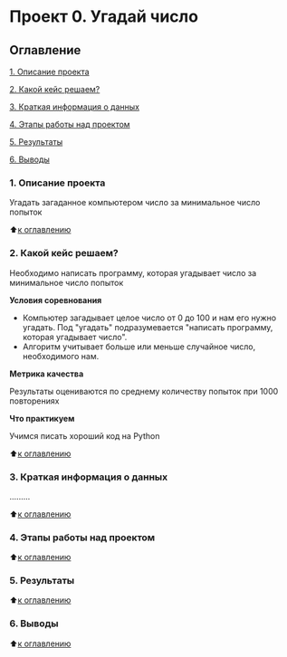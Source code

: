 # Проект 0. Угадай число

## Оглавление

[1. Описание проекта](https://github.com/Abricovich/Abricovich-sf_data_science/tree/master/project_0/README.md#Описание#проекта)

[2. Какой кейс решаем?](https://github.com/Abricovich/Abricovich-sf_data_science/tree/master/project_0/README.md#Какой#кейс#решаем)

[3. Краткая информация о данных](https://github.com/Abricovich/Abricovich-sf_data_science/tree/master/project_0/README.md#Краткая#информация#о#данных)

[4. Этапы работы над проектом](https://github.com/Abricovich/Abricovich-sf_data_science/tree/master/project_0/README.md#Этапы#работы#над#проектом)

[5. Результаты](https://github.com/Abricovich/Abricovich-sf_data_science/tree/master/project_0/README.md#Результаты)

[6. Выводы](https://github.com/Abricovich/Abricovich-sf_data_science/tree/master/project_0/README.md#Выводы)

### 1. Описание проекта
Угадать загаданное компьютером число за минимальное число попыток

:arrow_up:[к оглавлению](https://github.com/Abricovich/Abricovich-sf_data_science/tree/master/project_0/README.md#Оглавление)

### 2. Какой кейс решаем?
Необходимо написать программу, которая угадывает число за минимальное число попыток

**Условия соревнования**
- Компьютер загадывает целое число от 0 до 100 и нам его нужно угадать. Под "угадать" подразумевается "написать программу, которая угадывает число".
- Алгоритм учитывает больше или меньше случайное число, необходимого нам.

**Метрика качества**

Результаты оцениваются по среднему количеству попыток при 1000 повторениях

**Что практикуем**

Учимся писать хороший код на Python

:arrow_up:[к оглавлению](https://github.com/Abricovich/Abricovich-sf_data_science/tree/master/project_0/README.md#Оглавление)

### 3. Краткая информация о данных
.........

:arrow_up:[к оглавлению](hhttps://github.com/Abricovich/Abricovich-sf_data_science/tree/master/project_0/README.md#Оглавление)

### 4. Этапы работы над проектом
:arrow_up:[к оглавлению](https://github.com/Abricovich/Abricovich-sf_data_science/tree/master/project_0/README.md#Оглавление)

### 5. Результаты
:arrow_up:[к оглавлению](https://github.com/Abricovich/Abricovich-sf_data_science/tree/master/project_0/README.md#Оглавление)

### 6. Выводы
:arrow_up:[к оглавлению](https://github.com/Abricovich/Abricovich-sf_data_science/tree/master/project_0/README.md#Оглавление)








